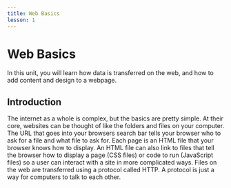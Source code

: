 ```yaml
---
title: Web Basics
lesson: 1
---
```


# Web Basics

In this unit, you will learn how data is transferred on the web, and how to add content and design to a webpage.

## Introduction

The internet as a whole is complex, but the basics are pretty simple. At their core, websites can be thought of like the folders and files on your computer. The URL that goes into your browsers search bar tells your browser who to ask for a file and what file to ask for. Each page is an HTML file that your browser knows how to display. An HTML file can also link to files that tell the browser how to display a page (CSS files) or code to run (JavaScript files) so a user can interact with a site in more complicated ways. Files on the web are transferred using a protocol called HTTP. A protocol is just a way for computers to talk to each other.
